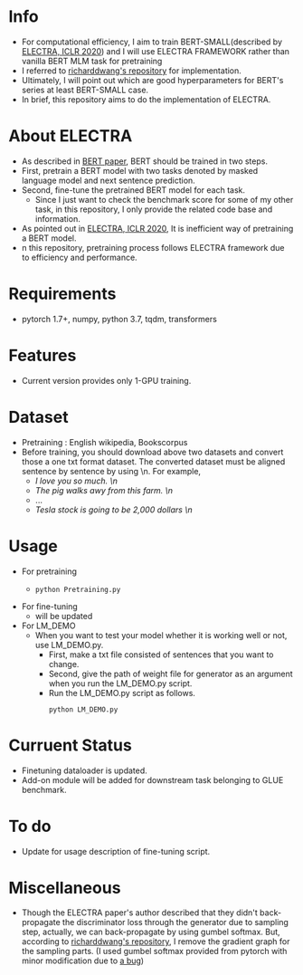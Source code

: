 # Info
  - For computational efficiency, I aim to train BERT-SMALL(described by [ELECTRA, ICLR 2020](https://arxiv.org/pdf/2003.10555.pdf)) 
    and I will use ELECTRA FRAMEWORK rather than vanilla BERT MLM task for pretraining
  - I referred to [richarddwang's repository](https://github.com/richarddwang/electra_pytorch) for implementation.  
  - Ultimately, I will point out which are good hyperparameters for BERT's series at least BERT-SMALL case.
  - In brief, this repository aims to do the implementation of ELECTRA.
# About ELECTRA
  - As described in [BERT paper](https://arxiv.org/pdf/1810.04805.pdf), BERT should be trained in two steps.
  - First, pretrain a BERT model with two tasks denoted by masked language model and next sentence prediction.
  - Second, fine-tune the pretrained BERT model for each task. 
    - Since I just want to check the benchmark score for some of my other task, in this repository, I only provide the related code base
    and information.
  - As pointed out in [ELECTRA, ICLR 2020](https://arxiv.org/pdf/2003.10555.pdf), It is inefficient way of pretraining
    a BERT model.
  - n this repository, pretraining process follows ELECTRA framework due to efficiency and performance.

# Requirements
  - pytorch 1.7+, numpy, python 3.7, tqdm, transformers
# Features
  - Current version provides only 1-GPU training.
# Dataset
  - Pretraining : English wikipedia, Bookscorpus
  - Before training, you should download above two datasets and convert those a one 
txt format dataset. The converted dataset must be aligned sentence by sentence by using \n.
    For example, 
    - *I love you so much. \n*
    - *The pig walks awy from this farm. \n*
    - ...
    - *Tesla stock is going to be 2,000 dollars \n*
# Usage
  - For pretraining
    - ```
      python Pretraining.py 
      ```
  - For fine-tuning
    - will be updated
  - For LM_DEMO
    - When you want to test your model whether it is working well or not, use LM_DEMO.py.
      - First, make a txt file consisted of sentences that you want to change.
      - Second, give the path of weight file for generator as an argument when you run the LM_DEMO.py script.
      - Run the LM_DEMO.py script as follows.
        ```python3
        python LM_DEMO.py
        ```
        
# Curruent Status
  - Finetuning dataloader is updated.
  - Add-on module will be added for downstream task belonging to GLUE benchmark.
# To do
  - Update for usage description of fine-tuning script. 
# Miscellaneous
  - Though the ELECTRA paper's author described that they didn't back-propagate the discriminator loss 
    through the generator due to sampling step, actually, we can back-propagate by using gumbel softmax.
    But, according to [richarddwang's repository](https://github.com/richarddwang/electra_pytorch), 
    I remove the gradient graph for the sampling parts. (I used gumbel softmax provided from pytorch with minor 
    modification due to [a bug](https://github.com/richarddwang/electra_pytorch))